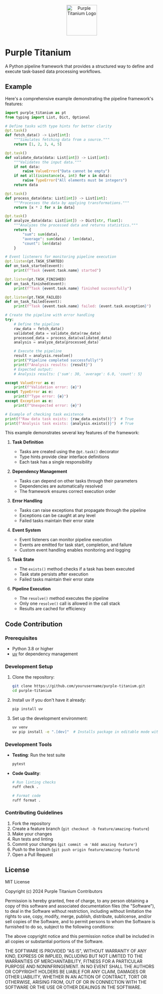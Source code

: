 <p align="center">
  <img src="assets/logo.png" alt="Purple Titanium Logo" width="100"/>
</p>

# Purple Titanium

A Python pipeline framework that provides a structured way to define and execute task-based data processing workflows.

## Example

Here's a comprehensive example demonstrating the pipeline framework's features:

```python
import purple_titanium as pt
from typing import List, Dict, Optional

# Define tasks with type hints for better clarity
@pt.task()
def fetch_data() -> List[int]:
    """Simulates fetching data from a source."""
    return [1, 2, 3, 4, 5]

@pt.task()
def validate_data(data: List[int]) -> List[int]:
    """Validates the input data."""
    if not data:
        raise ValueError("Data cannot be empty")
    if not all(isinstance(x, int) for x in data):
        raise TypeError("All elements must be integers")
    return data

@pt.task()
def process_data(data: List[int]) -> List[int]:
    """Processes the data by applying transformations."""
    return [x * 2 for x in data]

@pt.task()
def analyze_data(data: List[int]) -> Dict[str, float]:
    """Analyzes the processed data and returns statistics."""
    return {
        "sum": sum(data),
        "average": sum(data) / len(data),
        "count": len(data)
    }

# Event listeners for monitoring pipeline execution
@pt.listen(pt.TASK_STARTED)
def on_task_started(event):
    print(f"Task {event.task.name} started")

@pt.listen(pt.TASK_FINISHED)
def on_task_finished(event):
    print(f"Task {event.task.name} finished successfully")

@pt.listen(pt.TASK_FAILED)
def on_task_failed(event):
    print(f"Task {event.task.name} failed: {event.task.exception}")

# Create the pipeline with error handling
try:
    # Define the pipeline
    raw_data = fetch_data()
    validated_data = validate_data(raw_data)
    processed_data = process_data(validated_data)
    analysis = analyze_data(processed_data)

    # Execute the pipeline
    result = analysis.resolve()
    print("Pipeline completed successfully!")
    print(f"Analysis results: {result}")
    # Expected output:
    # Analysis results: {'sum': 30, 'average': 6.0, 'count': 5}

except ValueError as e:
    print(f"Validation error: {e}")
except TypeError as e:
    print(f"Type error: {e}")
except Exception as e:
    print(f"Unexpected error: {e}")

# Example of checking task existence
print(f"Raw data task exists: {raw_data.exists()}")  # True
print(f"Analysis task exists: {analysis.exists()}")  # True
```

This example demonstrates several key features of the framework:

1. **Task Definition**
   - Tasks are created using the `@pt.task()` decorator
   - Type hints provide clear interface definitions
   - Each task has a single responsibility

2. **Dependency Management**
   - Tasks can depend on other tasks through their parameters
   - Dependencies are automatically resolved
   - The framework ensures correct execution order

3. **Error Handling**
   - Tasks can raise exceptions that propagate through the pipeline
   - Exceptions can be caught at any level
   - Failed tasks maintain their error state

4. **Event System**
   - Event listeners can monitor pipeline execution
   - Events are emitted for task start, completion, and failure
   - Custom event handling enables monitoring and logging

5. **Task State**
   - The `exists()` method checks if a task has been executed
   - Task state persists after execution
   - Failed tasks maintain their error state

6. **Pipeline Execution**
   - The `resolve()` method executes the pipeline
   - Only one `resolve()` call is allowed in the call stack
   - Results are cached for efficiency

## Code Contribution

### Prerequisites

- Python 3.8 or higher
- [uv](https://github.com/astral-sh/uv) for dependency management

### Development Setup

1. Clone the repository:
   ```bash
   git clone https://github.com/yourusername/purple-titanium.git
   cd purple-titanium
   ```

2. Install uv if you don't have it already:
   ```bash
   pip install uv
   ```

3. Set up the development environment:
   ```bash
   uv venv
   uv pip install -e ".[dev]"  # Installs package in editable mode with dev dependencies
   ```

### Development Tools

- **Testing**: Run the test suite
  ```bash
  pytest
  ```

- **Code Quality**:
  ```bash
  # Run linting checks
  ruff check .
  
  # Format code
  ruff format .
  ```

### Contributing Guidelines

1. Fork the repository
2. Create a feature branch (`git checkout -b feature/amazing-feature`)
3. Make your changes
4. Run tests and linting
5. Commit your changes (`git commit -m 'Add amazing feature'`)
6. Push to the branch (`git push origin feature/amazing-feature`)
7. Open a Pull Request

## License

MIT License

Copyright (c) 2024 Purple Titanium Contributors

Permission is hereby granted, free of charge, to any person obtaining a copy
of this software and associated documentation files (the "Software"), to deal
in the Software without restriction, including without limitation the rights
to use, copy, modify, merge, publish, distribute, sublicense, and/or sell
copies of the Software, and to permit persons to whom the Software is
furnished to do so, subject to the following conditions:

The above copyright notice and this permission notice shall be included in all
copies or substantial portions of the Software.

THE SOFTWARE IS PROVIDED "AS IS", WITHOUT WARRANTY OF ANY KIND, EXPRESS OR
IMPLIED, INCLUDING BUT NOT LIMITED TO THE WARRANTIES OF MERCHANTABILITY,
FITNESS FOR A PARTICULAR PURPOSE AND NONINFRINGEMENT. IN NO EVENT SHALL THE
AUTHORS OR COPYRIGHT HOLDERS BE LIABLE FOR ANY CLAIM, DAMAGES OR OTHER
LIABILITY, WHETHER IN AN ACTION OF CONTRACT, TORT OR OTHERWISE, ARISING FROM,
OUT OF OR IN CONNECTION WITH THE SOFTWARE OR THE USE OR OTHER DEALINGS IN THE
SOFTWARE. 